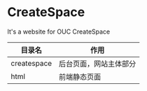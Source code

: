 ﻿# CreateSpace
It's a website for OUC CreateSpace

 | 目录名   | 作用  |
 |-------|-----|
 |createspace|后台页面，网站主体部分|
 |html|前端静态页面|